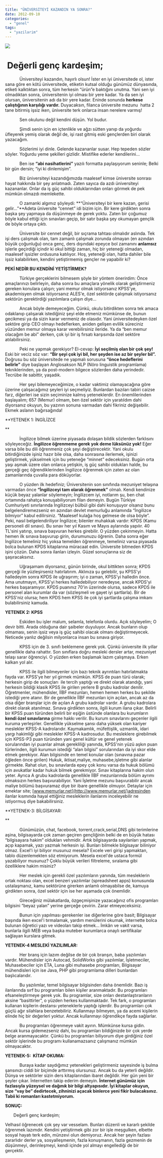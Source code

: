 ```yaml
---
title: "ÜNİVERSİTEYİ KAZANDIN YA SONRA?"
date: 2012-09-10
categories: 
  - "genel"
tags: 
  - "yazilarim"
---
```


  

[![](/images/f5d68-universite-kurmak-kolaylasiyor_o.jpg)](https://suatatan.wordpress.com/wp-content/uploads/2012/09/f5d68-universite-kurmak-kolaylasiyor_o.jpg)

#  Değerli genç kardeşim;

            Üniversiteyi kazandın, hayırlı olsun! İster en iyi üniversitede ol, ister sana göre en kötü üniversitede, etiketin kutsal olduğu günümüz dünyasında, etiketi kalktıktan sonra, tüm herkesin “ürün”e baktığını unutma. Yani sen iyi olmadıktan sonra, üniversitenin iyi olması bir yere kadar. Ya da sen iyi olursan, üniversitenin adı da bir yere kadar. Eninde sonunda **herkese çalıştığının karşılığı vardır.** Duyacaksın, filanca üniversite mezunu  hatta 2 tane bitirmiş işsiz iken, üniversite terk onlarca insan nerelere varmış!

            Sen okulunu değil kendini düşün. Yol budur.

            Şimdi senin için en içtenlikle ve ağzı sütten yanıp da yoğurdu üfleyerek yemiş olarak değil de, işi rast gitmiş eski gençlerden biri olarak yazacağım.

            Sözlerimi iyi dinle. Gelende kazananlar susar. Hep tepeden sözler söyler. Yoğurdu yeme şekilleri gizlidir. Mistifike ederler kendilerini…

            Ben ise **“abi nasihatlerini”** yazılı formatta paylaşıyorum seninle; Belki bir gün dersin; “iyi ki dinlemişim”.

            Biz üniversiteyi kazandığımızda maalesef kimse üniversite sonrası hayat hakkında bir şey anlatmadı. Zaten sayıca da azdı üniversiteyi kazananlar. Onlar da iş güç sahibi olduklarından onları görmek de pek mümkün olmazdı memlekette.

            O zamanki algımız şöyleydi: **“Üniversiteyi bir kere kazan, gerisi gelir…”**Adeta üniversite “cennet” idi bizim için. Bir kere girdikten sonra başka şey yapmaya da düşünmeye de gerek yoktu. Zaten bir çoğumuz böyle kabul ettiği için sınavları geçip, bir satır başka şey okumayan gençlik de böyle ortaya çıktı.

            Üniversite bir cennet değil, bir sıçrama tahtası olmalıdır aslında. Tek işi ders çalışmak olan, tam zamanlı çalışmak zorunda olmayan (en azından büyük çoğunluğu) onca genç, ders dışındaki epeyce bol zamanını **anlamsız** işlerle geçirdiği içindir ki okul bittiği zaman, hiç bir yeteneği olmadan, maalesef işsizler ordusuna katılıyor. Hoş, yeteneği olan, hatta dahiler bile işsiz kalabilirken, kendini yetiştirmemiş gençler ne yapabilir ki?

  

**PEKİ NEDİR BU KENDİNİ YETİŞTİRMEK?**

            Türkiye gerçeklerini bilmesem şöyle bir yöntem önerirdim: Önce amaçlarınızı belirleyin, daha sonra bu amaçlara yönelik olarak geliştirmeniz gereken konulara çalışın; yani memur olmak istiyorsanız KPSS'ye, akademisyen olmak istiyorsanız ALES'e, özel sektörde çalışmak istiyorsanız sektörün gerektirdiği yazılımlara çalışın diye…

            Ancak böyle demeyeceğim. Çünkü, okulu bitirdikten sonra tek amaca odaklanıp çalışarak istediğiniz şeyi elde etmeniz mümkünse de, bunun gecikmesi ya da sizin karar vermeniz de olasıdır. Yani üniversitedeyken özel sektöre girip CEO olmayı hedeflerken, aniden gelişen evlilik süreciniz yüzünden memur olmaya karar verebilirsiniz ileride. Ya da “ben memur olacağım be abi” derken, çok iyi bir iş fırsatı karşısında özel sektöre atılabilirsiniz.

            Peki ne yapmak gerekiyor? El-cevap: **İyi seçilmiş olan bir çok şey!** Eski bir veciz söz var: **“Bir şeyi çok iyi bil, her şeyden ise az bir şeyler bil”.** Doğrusu bu söz üniversitede ne yapmalı sorusuna **“önce hedeflerini belirle”** diye başlayan Anglosakson NLP (Nöro linguistik programlama) tekniklerinden, ya da post-modern bilgece sözlerden daha yerindedir. Tecrübe ile sabittir, yaşadık.

            Her şeyi bilemeyeceğimize, o kadar vaktimiz olamayacağına göre üzerine çalışacağımız şeyleri iyi seçmeliyiz. Bunlardan bazıları tabiri caizse farz, diğerleri ise sizin seçiminize kalmış yeteneklerdir. En önemlilerinden başlayalım; 657 (Memur) olmam, ben özel sektör için yaratıldım dahi diyorsanız okuyun, bu yazının sonuna varmadan dahi fikriniz değişebilir. Ekmek aslanın bağırsağında!

  

**YETENEK 1: İNGİLİZCE

**

            İngilizce bilmek üzerine piyasada dolaşan bildik sözlerden farklısını söyleyeceğiz. **İngilizce öğrenmeme gerek yok deme lüksünüz yok!** Eğer varsa bile bu dili öğrenmeniz çok şeyi değiştirecektir. Yani okulu bitirdiğinizde işiniz hazır bile olsa, daha sonrasına ilerlemek, işinizi geliştirmek, yükselmek için bu yeteneğe “minnet” edeceksiniz. Bugün orta yaşı aşmak üzere olan onlarca yetişkin, iş güç sahibi oldukları halde, bu gerçeği geç öğrendiklerinden İngilizce öğrenmek için zaten az olan zamanlarında çuvalla para döküyorlar.

            O yüzden ilk hedefiniz; Üniversitenin son sınıfında mezuniyet telaşına varmadan önce **“İngilizceyi tam olarak öğrenmek”** olmalı. Kendi kendinize küçük beyaz yalanlar söylemeyin; İngilizcem iyi, notlarım şu, ben chat ortamında rahatça konuşabiliyorum filan demeyin. Bugün Türkiye Cumhuriyeti sınırlarında İngilizceyi bülbül gibi dahi konuşuyor olsanız bunu belgelendiremezseniz en azından devlet memurluğu anlamında “İngilizce bilmiyor” kabul edilirsiniz. “Maalesef kulağa hoş gelmese de olsa böyle”. Peki, nasıl belgelendiriliyor İngilizce; bilenler muhakkak vardır: KPDS (Kamu personeli dil sınavı). Bu sınav her yıl Kasım ve Mayıs aylarında yapılır. 40 TL'sini yatırıp, sınava başvuran herkes girebilir. O yüzden çekinmeyin. Hatta hemen ilk sınava başvurup girin, durumunuzu öğrenin. Daha sonra eğer İngilizce temeliniz hiç yoksa temelden öğrenmeye, temeliniz varsa piyasada bolca bulunan KPDS kitaplarına müracaat edin. Üniversite bitmeden KPDS işini çözün. Daha sonra ilanları izleyin. Güzel sonuçlarına siz de şaşıracaksınız.

            Uğraşamam diyorsanız, günün birinde, okul bittikten sonra; KPDS gerçeği ile yüzleşirseniz hatırlatırım. Aklınıza şu gelebilir, şu KPSS'yi halledeyim sonra KPDS ile uğraşırım; iyi o zaman, KPSS'yi halledin önce. Ama unutmayın, KPSS'yi herkes halledebiliyor neredeyse, ancak KPDS'yi herkes başaramıyor. KPDS puanınız 70'in üzerinde olursa, sadece KPDS ile personel alan kurumlar da var (sözleşmeli ve gayet iyi şartlarla). Bir de KPSS'niz olursa; hem KPDS hem KPSS ile çok iyi şartlarda çalışma imkanı bulabilirsiniz kamuda.

  

**YETENEK 2: KPSS**

            Eskiden bu işler malum, selamla, telefonla olurdu. Açık söyleyelim; O devir bitti. Arada olduğuna dair şaibeler duyuluyor. Ancak bunların olup olmaması, senin işsiz veya iş güç sahibi olacak olmanı değiştirmeyecek. Neticede yanlız değilsin milyonlarca insan bu sınava giriyor.

            KPSS için de 3. sınıfı beklemene gerek yok. Çünkü üniversite ilk yıllar genellikle daha rahattır. Son sınıflara doğru mesleki dersler artar, mezuniyet telaşı sarar öğrenciyi. O yüzden erken başlamak lazım çalışmaya. Erken kalkan yol alır.

            KPSS ile ilgili bilmeyenler için bazı teknik ayrıntıları hatırlatmakta fayda var. KPSS'ye her yıl girmek mümkün. KPSS de puan türü olarak; herkesin girip de sonuçları  ile tercih yaptığı ve direkt olarak atandığı, yani herkesin bildiği klasik KPSS ile girilen yerlere B grubu kadrolar denilir. Öğretmenler, mühendisler, İİBF mezunları, hemen hemen herkes bu şekilde istediği yere atanır. Bir de genellikle İİBF mezunları için açılan, ancak az da olsa diğer branşlar için de açılan A grubu kadrolar vardır. A grubu kadrolara direkt olarak atanılmaz. Sınava girdikten sonra, ilgili kurum ilana çıkar. Belirli bir KPSS puan türünden belirli bir eşiğin üstünde olanlara bu kurumların **kendi özel sınavlarına** girme hakkı verilir. Bu kurum sınavlarını geçenler ilgili kuruma yerleşirler. Genellikle yükselme şansı daha yüksek olan kariyer meslekler KPSS-A kadrolarıdır. Kaymakamlık, müfettişlik, uzmanlık, idari yargı hakimliği gibi meslekler KPSS-A kadrosudur. Bu mesleklere girebilmek için KPSS-P3 puan türünden yani genel kültür ve genel yetenek sorularından iyi puanlar almak gerekliliği yanında, KPSS'nin yüzü aşkın puan türlerinden, ilgili kurumun istediği “alan bilgisi” sorularından da iyi skor elde etmek gerekiyor. Alan bilgisinde en temel konular olan (sınavına pazar öğleden önce girilen) Hukuk, iktisat,maliye, muhasebe,işletme gibi alanlar girmekte. Rahat olun, bu sınavlarda epey çok konu varsa da hukuk bölümü için avukatlar kadar hukuk bilmek gerekmiyor. Sınav kitaplarına hakim olun yeter. Ayrıca A grubu kadrolarda genellikle İİBF mezunlarında bölüm ayrımı olmaksızın herkes başvurabiliyor. Yani İşletme mezunu başvurabilir ancak maliye bölümü başvuramaz diye bir ibare genellikle olmuyor. Detaylar için emektar site; [www.memurlar.net](http://www.memurlar.net/)adresinden ilanlar kısmında hayal ettiğiniz mesleklerin ilanlarını inceleyebilir ne istiyormuş diye bakabilirsiniz.

  

**YETENEK-3: BİLGİSAYAR:

**

            Günümüzün, chat, facebook, torrent,crack,serial,DNS gibi terimlerine aşina, bilgisayarda çok zaman geçiren gençliğinin belki de en büyük hatası “bilgisayara hakim” oldukları vehmidir. Artık bilgisayarda sayılanları yapmak, açıp kapamak, yazı yazmak herkesin işi. Bunları bilmekle bilgisayar biliniyor olmaz. Excel'i iyi biliyor musunuz mesela? Excele veri girişi yapmaktan, tablo düzenlemekten söz etmiyorum. Mesela excel'de ustaca formül yazabiliyor musunuz? Çoklu büyük verileri filtreleme, sıralama gibi özelliklere hakim misiniz?

            Her meslek için gerekli özel yazılımların yanında, tüm mesleklerin ortak noktası olan, excel benzeri yazılımlar (spreadsheet apps) konusunda ustalaşmanız, kamu sektörüne girerken anlamlı olmayabilse de, kamuya girdikten sonra, özel sektör için ise her aşamada çok önemlidir.

            Gireceğiniz mülakatlarda, özgeçmişinize yazacağınız ofis programları bilgisini “beyaz yalan” yerine gerçeğe çevirin. Zarar etmeyeceksiniz.

            Bunun için yapılması gerekenler ise diğerlerine göre basit; Bilgisayar başında iken excel'i tırmalamak, yardım menülerini okumak, internette bolca bulunan öğretici yazı ve videoları takip etmek… İmkân ve vakit varsa, bunlarla ilgili MEB veya başka muteber kurumlarca onaylı sertifikalar sağlayan kurslara gitmek.

  

**YETENEK-4 MESLEKİ YAZILIMLAR:**

            Her branş için lazım değilse de bir çok branşın, baba yazılımları vardır. Mühendisler için Autocad, SolidWorks gibi yazılımlar, İşletmeciler, Muhasebeciler için ETA, Luna gibi muhasebe programları, Bilgisayar mühendisleri için ise Java, PHP gibi programlama dilleri bunlardan başlıcalarıdır.

            Bu yazılımlar, temel bilgisayar bilgisinden daha önemlidir. Bazı iş ilanlarında sırf bu programları bilen kişiler aranmaktadır. Bu programları efsaneleştirmeye gerek yok. Bu programlar, size onları destanlaştıranların aksine “basittirler”, o yüzden herkes kullanmaktadır. Tek fark, o programları kullanan kişilerin destansı yeteneklerle yaptığı işlerdir. Bu programları çok güçlü ağır silahlara benzetebiliriz. Kullanmayı bilmeyen, ya da acemi kişilerin elinde hiç bir değerleri yoktur. Ancak kullanmayı öğrendikçe fayda sağlarlar.

            Bu programları öğrenmeye vakit ayırın. Mümkünse kursa gidin. Ancak kursa gidemezseniz dahi, bu programları bildiğinizde bir çok yerde belge aranmayacaktır. Çünkü bu programları biliyorum diye girdiğiniz özel sektör işlerinde bu programı kullanamazsanız çalışmanız mümkün olmayacaktır.

**YETENEK-5:  KİTAP OKUMA:**

            Buraya kadar saydığımız yetenekleri geliştirmeniz sayesinde iş bulma şansınızı ciddi bir biçimde arttırmış olursunuz. Ancak bu da yeterli değildir. Dünya ve sektörler sizin ders kitaplarından ibaret değildir. Her gün yeni bir şeyler çıkar. İnternetten takip ederim demeyin. **İnternet günümüz için fazlasıyla yüzeysel ve dağınık bir bilgi altyapısıdır. İyi kitaplar okuyun, size “vay be” dedirtecek, zihninizi açacak binlerce yeni fikir bulacaksınız. Tabii ki romanları kastetmiyorum.**

  

**SONUÇ:**

       Değerli genç kardeşim;

Velhasıl öğrenecek çok şey var vesselam. Bunları düzenli ve kararlı şekilde öğrenmek lazımdır. Kendini yetiştirmek gibi zor bir işle meşgulken, elbette sosyal hayatı terk edin, münzevi olun demiyoruz. Ancak her şeyin fazlası zararlıdır derler ya, sosyalleşmenin, fazla konuşmanın, fazla gezmenin de düşünmeyi, derinleşmeyi, kendi içinde yol almayı engellediği de bir gerçektir.
